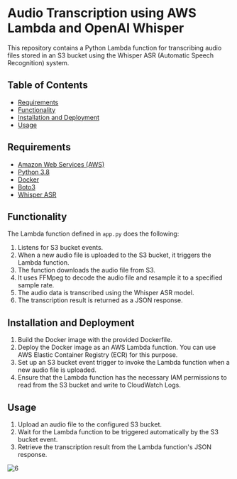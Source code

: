 # Audio Transcription using AWS Lambda and OpenAI Whisper

This repository contains a Python Lambda function for transcribing audio files stored in an S3 bucket using the Whisper ASR (Automatic Speech Recognition) system.

## Table of Contents
- [Requirements](#requirements)
- [Functionality](#functionality)
- [Installation and Deployment](#installation-and-deployment)
- [Usage](#usage)

## Requirements

- [Amazon Web Services (AWS)](https://aws.amazon.com/)
- [Python 3.8](https://www.python.org/downloads/release/python-380/)
- [Docker](https://www.docker.com/)
- [Boto3](https://aws.amazon.com/sdk-for-python/)
- [Whisper ASR](https://github.com/openai/whisper)

## Functionality

The Lambda function defined in `app.py` does the following:

1. Listens for S3 bucket events.
2. When a new audio file is uploaded to the S3 bucket, it triggers the Lambda function.
3. The function downloads the audio file from S3.
4. It uses FFMpeg to decode the audio file and resample it to a specified sample rate.
5. The audio data is transcribed using the Whisper ASR model.
6. The transcription result is returned as a JSON response.

## Installation and Deployment

1. Build the Docker image with the provided Dockerfile.
2. Deploy the Docker image as an AWS Lambda function. You can use AWS Elastic Container Registry (ECR) for this purpose.
3. Set up an S3 bucket event trigger to invoke the Lambda function when a new audio file is uploaded.
4. Ensure that the Lambda function has the necessary IAM permissions to read from the S3 bucket and write to CloudWatch Logs.

## Usage 
1. Upload an audio file to the configured S3 bucket.
2. Wait for the Lambda function to be triggered automatically by the S3 bucket event.
3. Retrieve the transcription result from the Lambda function's JSON response.

![6](https://github.com/azizbouaouina/HostingWhisperOnAWS/assets/104959387/abe1f800-bcc1-463c-a30e-10267c29dde7)
